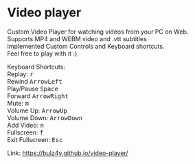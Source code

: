 # Video player
Custom Video Player for watching videos from your PC on Web.\
Supports MP4 and WEBM video and .vtt subtitles\
Implemented Custom Controls and Keyboard shortcuts.\
Feel free to play with it :)

Keyboard Shortcuts:\
Replay: <kbd>r</kbd>\
Rewind <kbd>ArrowLeft</kbd>\
Play/Pause <kbd>Space</kbd>\
Forward <kbd>ArrowRight</kbd>\
Mute: <kbd>m</kbd>\
Volume Up: <kbd>ArrowUp</kbd>\
Volume Down: <kbd>ArrowDown</kbd>\
Add Video: <kbd>n</kbd>\
Fullscreen: <kbd>f</kbd>\
Exit Fullscreen: <kbd>Esc</kbd>


Link: https://bulz4y.github.io/video-player/
